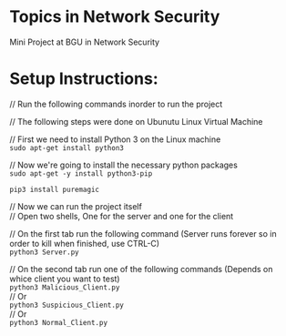 # Topics in Network Security
 Mini Project at BGU in Network Security


# Setup Instructions:

// Run the following commands inorder to run the project

// The following steps were done on Ubunutu Linux Virtual Machine

// First we need to install Python 3 on the Linux machine\
`sudo apt-get install python3`

// Now we're going to install the necessary python packages\
`sudo apt-get -y install python3-pip`

`pip3 install puremagic`

// Now we can run the project itself\
// Open two shells, One for the server and one for the client

// On the first tab run the following command (Server runs forever so in order to kill when finished, use CTRL-C)\
`python3 Server.py`

// On the second tab run one of the following commands (Depends on whice client you want to test)\
`python3 Malicious_Client.py`\
// Or\
`python3 Suspicious_Client.py`\
// Or\
`python3 Normal_Client.py`
